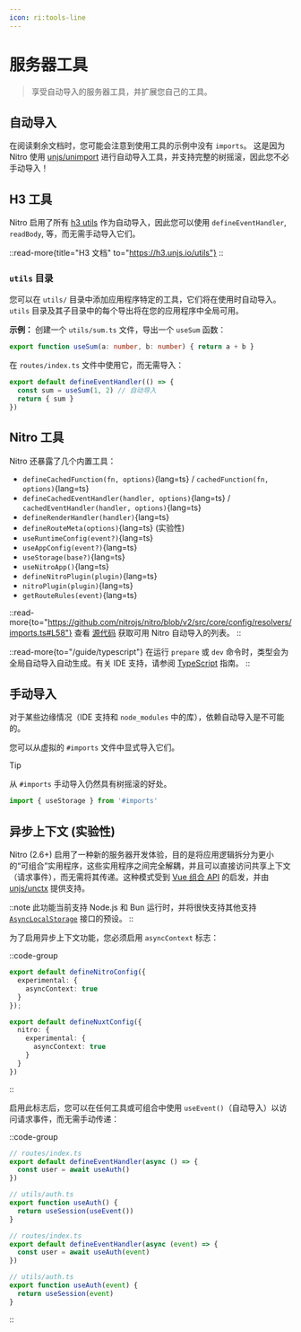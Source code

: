 ```yaml
---
icon: ri:tools-line
---
```


# 服务器工具

> 享受自动导入的服务器工具，并扩展您自己的工具。

## 自动导入

在阅读剩余文档时，您可能会注意到使用工具的示例中没有 `imports`。
这是因为 Nitro 使用 [unjs/unimport](https://github.com/unjs/unimport) 进行自动导入工具，并支持完整的树摇滚，因此您不必手动导入！

## H3 工具

Nitro 启用了所有 [h3 utils](https://h3.unjs.io/utils) 作为自动导入，因此您可以使用 `defineEventHandler`, `readBody`, 等，而无需手动导入它们。

::read-more{title="H3 文档" to="https://h3.unjs.io/utils"}
::


### `utils` 目录

您可以在 `utils/` 目录中添加应用程序特定的工具，它们将在使用时自动导入。
`utils` 目录及其子目录中的每个导出将在您的应用程序中全局可用。


**示例：** 创建一个 `utils/sum.ts` 文件，导出一个 `useSum` 函数：

```ts [utils/sum.ts]
export function useSum(a: number, b: number) { return a + b }
```

在 `routes/index.ts` 文件中使用它，而无需导入：

```ts [routes/index.ts]
export default defineEventHandler(() => {
  const sum = useSum(1, 2) // 自动导入
  return { sum }
})
```

## Nitro 工具

Nitro 还暴露了几个内置工具：

<!-- TODO: use automd -->

- `defineCachedFunction(fn, options)`{lang=ts} / `cachedFunction(fn, options)`{lang=ts}
- `defineCachedEventHandler(handler, options)`{lang=ts} / `cachedEventHandler(handler, options)`{lang=ts}
- `defineRenderHandler(handler)`{lang=ts}
- `defineRouteMeta(options)`{lang=ts} (实验性)
- `useRuntimeConfig(event?)`{lang=ts}
- `useAppConfig(event?)`{lang=ts}
- `useStorage(base?)`{lang=ts}
- `useNitroApp()`{lang=ts}
- `defineNitroPlugin(plugin)`{lang=ts}
- `nitroPlugin(plugin)`{lang=ts}
- `getRouteRules(event)`{lang=ts}

::read-more{to="https://github.com/nitrojs/nitro/blob/v2/src/core/config/resolvers/imports.ts#L58"}
查看 [源代码](https://github.com/nitrojs/nitro/blob/v2/src/core/config/resolvers/imports.ts#L58) 获取可用 Nitro 自动导入的列表。
::

::read-more{to="/guide/typescript"}
在运行 `prepare` 或 `dev` 命令时，类型会为全局自动导入自动生成。有关 IDE 支持，请参阅 [TypeScript](/guide/typescript) 指南。
::

## 手动导入

对于某些边缘情况（IDE 支持和 `node_modules` 中的库），依赖自动导入是不可能的。

您可以从虚拟的 `#imports` 文件中显式导入它们。

> [!TIP]
> 从 `#imports` 手动导入仍然具有树摇滚的好处。

```js [plugins/test.ts]
import { useStorage } from '#imports'
```

## 异步上下文 (实验性)

Nitro (2.6+) 启用了一种新的服务器开发体验，目的是将应用逻辑拆分为更小的“可组合”实用程序，这些实用程序之间完全解耦，并且可以直接访问共享上下文（请求事件），而无需将其传递。这种模式受到 [Vue 组合 API](https://vue.zhcndoc.com/guide/extras/composition-api-faq.html#why-composition-api) 的启发，并由 [unjs/unctx](https://github.com/unjs/unctx) 提供支持。

::note
此功能当前支持 Node.js 和 Bun 运行时，并将很快支持其他支持 [`AsyncLocalStorage`](https://nodejs.org/api/async_context.html#class-asynclocalstorage) 接口的预设。
::

为了启用异步上下文功能，您必须启用 `asyncContext` 标志：

::code-group
```ts [nitro.config.ts]
export default defineNitroConfig({
  experimental: {
    asyncContext: true
  }
});
```
```ts [nuxt.config.ts]
export default defineNuxtConfig({
  nitro: {
    experimental: {
      asyncContext: true
    }
  }
})
```
::

启用此标志后，您可以在任何工具或可组合中使用 `useEvent()`（自动导入）以访问请求事件，而无需手动传递：

::code-group
```ts [使用异步上下文]
// routes/index.ts
export default defineEventHandler(async () => {
  const user = await useAuth()
})

// utils/auth.ts
export function useAuth() {
  return useSession(useEvent())
}
```
```ts [没有异步上下文]
// routes/index.ts
export default defineEventHandler(async (event) => {
  const user = await useAuth(event)
})

// utils/auth.ts
export function useAuth(event) {
  return useSession(event)
}
```
::

